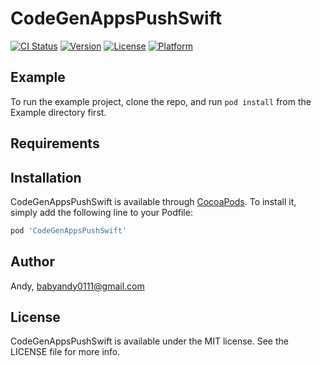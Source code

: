 # CodeGenAppsPushSwift

[![CI Status](https://img.shields.io/travis/Andy/CodeGenAppsPushSwift.svg?style=flat)](https://travis-ci.org/Andy/CodeGenAppsPushSwift)
[![Version](https://img.shields.io/cocoapods/v/CodeGenAppsPushSwift.svg?style=flat)](https://cocoapods.org/pods/CodeGenAppsPushSwift)
[![License](https://img.shields.io/cocoapods/l/CodeGenAppsPushSwift.svg?style=flat)](https://cocoapods.org/pods/CodeGenAppsPushSwift)
[![Platform](https://img.shields.io/cocoapods/p/CodeGenAppsPushSwift.svg?style=flat)](https://cocoapods.org/pods/CodeGenAppsPushSwift)

## Example

To run the example project, clone the repo, and run `pod install` from the Example directory first.

## Requirements

## Installation

CodeGenAppsPushSwift is available through [CocoaPods](https://cocoapods.org). To install
it, simply add the following line to your Podfile:

```ruby
pod 'CodeGenAppsPushSwift'
```

## Author

Andy, babyandy0111@gmail.com

## License

CodeGenAppsPushSwift is available under the MIT license. See the LICENSE file for more info.
